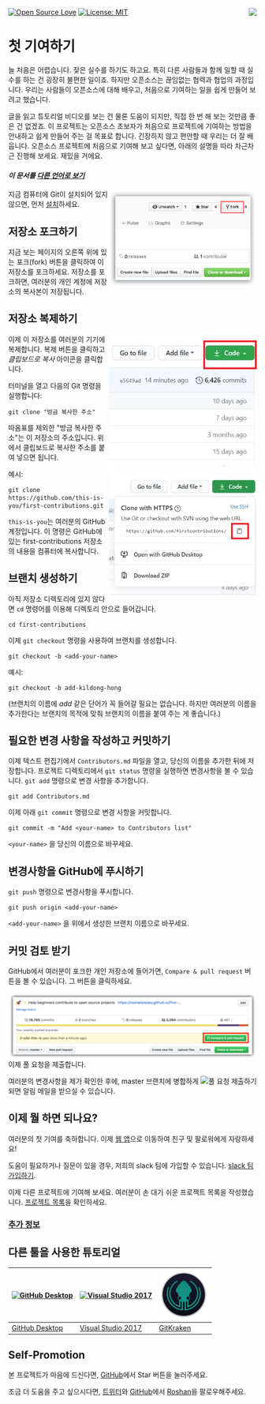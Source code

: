 [![Open Source Love](https://badges.frapsoft.com/os/v1/open-source.svg?v=103)](https://github.com/ellerbrock/open-source-badges/)
[<img align="right" src="https://firstcontributions.herokuapp.com/badge.svg">](https://firstcontributions.herokuapp.com)
[![License: MIT](https://img.shields.io/badge/License-MIT-green.svg)](https://opensource.org/licenses/MIT)


# 첫 기여하기

늘 처음은 어렵습니다. 잦은 실수를 하기도 하고요. 특히 다른 사람들과 함께 일할 때 실수를 하는 건 굉장히 불편한 일이죠.
하지만 오픈소스는 끊임없는 협력과 협업의 과정입니다. 우리는 사람들이 오픈소스에 대해 배우고, 처음으로 기여하는 일을 쉽게 만들어 보려고 했습니다.

글을 읽고 튜토리얼 비디오를 보는 건 물론 도움이 되지만, 직접 한 번 해 보는 것만큼 좋은 건 없겠죠.
이 프로젝트는 오픈소스 초보자가 처음으로 프로젝트에 기여하는 방법을 안내하고 쉽게 만들어 주는 걸 목표로 합니다.
긴장하지 않고 편안할 때 우리는 더 잘 배웁니다.
오픈소스 프로젝트에 처음으로 기여해 보고 싶다면, 아래의 설명을 따라 차근차근 진행해 보세요. 재밌을 거에요.

#### *이 문서를 [다른 언어로 보기](../LANGUAGES.md)* 

<img align="right" width="300" src="../assets/fork.png" alt="이 저장소 포크하기" />

지금 컴퓨터에 Git이 설치되어 있지 않으면, 먼저 [설치](https://help.github.com/articles/set-up-git/)하세요.

## 저장소 포크하기

지금 보는 페이지의 오른쪽 위에 있는 포크(fork) 버튼을 클릭하여 이 저장소를 포크하세요.
저장소를 포크하면, 여러분의 개인 계정에 저장소의 복사본이 저장됩니다.

## 저장소 복제하기

<img align="right" width="300" src="../assets/clone.png" alt="이 저장소 복제하기" />

이제 이 저장소를 여러분의 기기에 복제합니다. 복제 버튼을 클릭하고 *클립보드로 복사* 아이콘을 클릭합니다.

터미널을 열고 다음의 Git 명령을 실행합니다:

```
git clone "방금 복사한 주소"
```
따옴표를 제외한 "방금 복사한 주소"는 이 저장소의 주소입니다. 위에서 클립보드로 복사한 주소를 붙여 넣으면 됩니다.

<img align="right" width="300" src="../assets/copy-to-clipboard.png" alt="URL을 클립보드로 복사" />

예시:
```
git clone https://github.com/this-is-you/first-contributions.git
```
`this-is-you`는 여러분의 GitHub 계정입니다. 이 명령은 GitHub에 있는 first-contributions 저장소의 내용을 컴퓨터에 복사합니다.

## 브랜치 생성하기

아직 저장소 디렉토리에 있지 않다면 `cd` 명령어를 이용해 디렉토리 안으로 들어갑니다.
```
cd first-contributions
```

이제 `git checkout` 명령을 사용하여 브랜치를 생성합니다.
```
git checkout -b <add-your-name>
```

예시:
```
git checkout -b add-kildong-hong
```
(브랜치의 이름에 *add* 같은 단어가 꼭 들어갈 필요는 없습니다. 하지만 여러분의 이름을 추가한다는 브랜치의 목적에 맞춰 브랜치의 이름을 붙여 주는 게 좋습니다.)

## 필요한 변경 사항을 작성하고 커밋하기

이제 텍스트 편집기에서 `Contributors.md` 파일을 열고, 당신의 이름을 추가한 뒤에 저장합니다.
프로젝트 디렉토리에서 `git status` 명령을 실행하면 변경사항을 볼 수 있습니다. `git add` 명령으로 변경 사항을 추가합니다.

```
git add Contributors.md
```

이제 아래 `git commit` 명령으로 변경 사항을 커밋합니다.
```
git commit -m "Add <your-name> to Contributors list"
```
`<your-name>` 을 당신의 이름으로 바꾸세요.

## 변경사항을 GitHub에 푸시하기

`git push` 명령으로 변경사항을 푸시합니다.

```
git push origin <add-your-name>
```

`<add-your-name>` 을 위에서 생성한 브랜치 이름으로 바꾸세요.

## 커밋 검토 받기

GitHub에서 여러분이 포크한 개인 저장소에 들어가면, `Compare & pull request` 버튼을 볼 수 있습니다. 그 버튼을 클릭하세요.

<img style="float: right;" src="../assets/compare-and-pull.png" alt="풀 요청 생성하기" />

이제 풀 요청을 제출합니다.

<img style="float: right;" src="../assets/submit-pull.png" alt="풀 요청 제출하기" />

여러분의 변경사항을 제가 확인한 후에, master 브랜치에 병합하게되면 알림 메일을 받으실 수 있습니다.

## 이제 뭘 하면 되나요?

여러분의 첫 기여를 축하합니다. 이제 [웹 앱](https://roshanjossey.github.io/first-contributions/#social-share)으로 이동하여 친구 및 팔로워에게 자랑하세요!

도움이 필요하거나 질문이 있을 경우, 저희의 slack 팀에 가입할 수 있습니다. [slack 팀 가입하기](https://firstcontributions.herokuapp.com).

이제 다른 프로젝트에 기여해 보세요. 여러분이 손 대기 쉬운 프로젝트 목록을 작성했습니다. [프로젝트 목록](https://roshanjossey.github.io/first-contributions/#project-list)을 확인하세요.

### [ 추가 정보 ](../additional-material/translations/additional-material.ko.md)

## 다른 툴을 사용한 튜토리얼

|<a href="github-desktop-tutorial.md"><img alt="GitHub Desktop" src="https://desktop.github.com/images/desktop-icon.svg" width="100"></a>|<a href="github-windows-vs2017-tutorial.md"><img alt="Visual Studio 2017" src="https://www.microsoft.com/net/images/vslogo.png" width="100"></a>|<a href="gitkraken-tutorial.md"><img alt="GitKraken" src="/assets/gk-icon.png" width="100"></a>|
|---|---|---|
|[GitHub Desktop](../github-desktop-tutorial.md)|[Visual Studio 2017](../github-windows-vs2017-tutorial.md)|[GitKraken](../gitkraken-tutorial.md)|

## Self-Promotion

본 프로젝트가 마음에 드신다면, [GitHub](https://github.com/Roshanjossey/first-contributions)에서 Star 버튼을 눌러주세요.

조금 더 도움을 주고 싶으시다면, 
[트위터](https://twitter.com/sudo__bangbang)와
[GitHub](https://github.com/roshanjossey)에서
[Roshan](https://roshanjossey.github.io/)을 팔로우해주세요.
